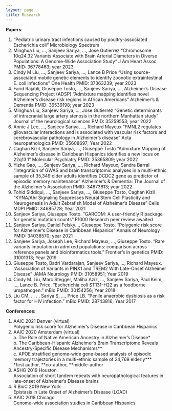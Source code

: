 ```yaml
---
layout: page
title: Research 
---
```



**Papers**:

1. “Pediatric urinary tract infections caused by poultry-associated Escherichia coli“ Microbiology Spectrum
2. Minghua Liu, ..., Sanjeev Sariya, ..., Jose Gutierrez “Chromosome 10q24.32 Variants Associate with Brain Arterial Diameters in Diverse Populations: A Genome-Wide Association Study“ J Am Heart Assoc PMID: 36778463; year 2023
3. Cindy M Liu, ..., Sanjeev Sariya, ..., Lance B Price “Using source-associated mobile genetic elements to identify zoonotic extraintestinal E. coli infections” One Health PMID: 37363239; year 2023
4. Farid Rajabli, Giuseppe Tosto, ..., Sanjeev Sariya, ..., Alzheimer’s Disease Sequencing Project (ADSP) “Admixture mapping identifies novel Alzheimer’s disease risk regions in African Americans” Alzheimer’s &
Dementia PMID: 36539198; year 2023
5. Minghua Liu, Sanjeev Sariya, ..., Jose Gutierrez “Genetic determinants of intracranial large artery stenosis in the northern Manhattan study” Journal of the neurological sciences PMID: 35259553; year 2022
6. Annie J Lee, ..., Sanjeev Sariya, ..., Richard Mayeux “FMNL2 regulates gliovascular interactions and is associated with vascular risk factors and cerebrovascular pathology in Alzheimer’s disease” Acta neuropathologica PMID: 35608697; Year 2022
7. Caghan Kizil, Sanjeev Sariya, ..., Giuseppe Tosto “Admixture Mapping of Alzheimer’s disease in Caribbean Hispanics identifies a new locus on 22q13.1” Molecular Psychiatry PMID: 35365809; year 2022
8. Yizhe Gao, ..., Sanjeev Sariya, ..., Richard Mayeux, Sandra Barral “Integration of GWAS and brain transcriptomic analyses in a multi-ethnic sample of 35,349 older adults identifies DCDC2 gene as predictor of episodic memory maintenance” Alzheimer’s & Dementia: The Journal of the Alzheimer’s Association PMID: 34873813; year 2022
9. Tohid Siddiqui, ..., Sanjeev Sariya, ..., Giuseppe Tosto, Caghan Kizil “KYNA/Ahr Signaling Suppresses Neural Stem Cell Plasticity and Neurogenesis in Adult Zebrafish Model of Alzheimer’s Disease” Cells MDPI PMID: 34685728; Year 2021
10. Sanjeev Sariya, Giuseppe Tosto. “GARCOM: A user-friendly R package for genetic mutation counts” F1000 Research peer review awaited
11. Sanjeev Sariya, Daniel Felsky..., Giuseppe Tosto. “Polygenic risk score for Alzheimer’s Disease in Caribbean Hispanics” Annals of Neurology PMID: 34038570; year 2021
12. Sanjeev Sariya, Joseph Lee, Richard Mayeux, ..., Giuseppe Tosto. “Rare variants imputation in admixed populations: comparison across reference panels and bioinformatics tools.” Frontier’s in genetics PMID: 31001313; Year 2019
13. Giuseppe Tosto, Badri Vardarajan, Sanjeev Sariya, ..., Richard Mayeux. “Association of Variants in PINX1 and TREM2 With Late-Onset Alzheimer Disease” JAMA Neurology PMID: 31058951; Year 2019
14. Cindy M. Liu, Marc Stegger, Maliha Aziz, ..., Sanjeev Sariya, Paul Keim, ..., Lance B. Price. “Escherichia coli ST131-H22 as a foodborne uropathogen.” mBio PMID: 30154256; Year 2018
15. Liu CM, . . . , Sariya S, ..., Price LB. “Penile anaerobic dysbiosis as a risk factor for HIV infection.” mBio PMID: 28743816; Year 2017

**Conferences**:
1. AAIC 2021 Denver (virtual)  
Polygenic risk score for Alzheimer’s Disease in Caribbean Hispanics  
2. AAIC 2020 Amsterdam (virtual)  
a. The Role of Native American Ancestry in Alzheimer’s Disease*  
b. The Caribbean-Hispanic Alzheimer’s Brain Transcriptome Reveals Ancestry-Specific Disease Mechanisms**   
c. APOE stratified genome-wide gene-based analysis of episodic memory trajectories in a multi-ethnic sample of 24,769 elderly***   
*first author, **co-author, **middle-author   
3. ASHG 2019 Houston  
Association of short tandem repeats with neuropathological features in late-onset of Alzheimer’s Disease brains  
4. R BioC 2019 New York  
Epistasis in Late Onset of Alzheimer’s Disease (LOAD)  
5. AAIC 2018 Chicago  
Genome-wide association studies in Caribbean Hispanics
